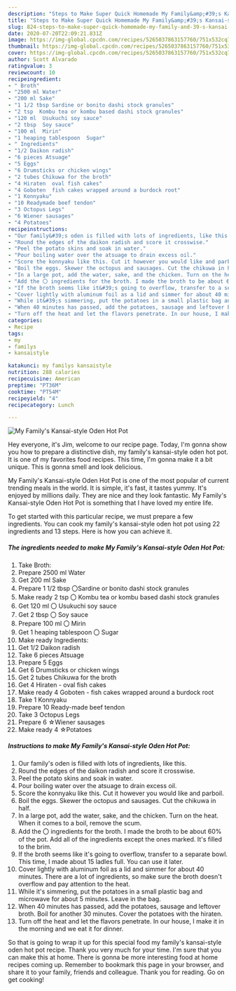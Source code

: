```yaml
---
description: "Steps to Make Super Quick Homemade My Family&amp;#39;s Kansai-style Oden Hot Pot"
title: "Steps to Make Super Quick Homemade My Family&amp;#39;s Kansai-style Oden Hot Pot"
slug: 824-steps-to-make-super-quick-homemade-my-family-and-39-s-kansai-style-oden-hot-pot
date: 2020-07-20T22:09:21.831Z
image: https://img-global.cpcdn.com/recipes/5265037863157760/751x532cq70/my-familys-kansai-style-oden-hot-pot-recipe-main-photo.jpg
thumbnail: https://img-global.cpcdn.com/recipes/5265037863157760/751x532cq70/my-familys-kansai-style-oden-hot-pot-recipe-main-photo.jpg
cover: https://img-global.cpcdn.com/recipes/5265037863157760/751x532cq70/my-familys-kansai-style-oden-hot-pot-recipe-main-photo.jpg
author: Scott Alvarado
ratingvalue: 3
reviewcount: 10
recipeingredient:
- " Broth"
- "2500 ml Water"
- "200 ml Sake"
- "1 1/2 tbsp Sardine or bonito dashi stock granules"
- "2 tsp  Kombu tea or kombu based dashi stock granules"
- "120 ml  Usukuchi soy sauce"
- "2 tbsp  Soy sauce"
- "100 ml  Mirin"
- "1 heaping tablespoon  Sugar"
- " Ingredients"
- "1/2 Daikon radish"
- "6 pieces Atsuage"
- "5 Eggs"
- "6 Drumsticks or chicken wings"
- "2 tubes Chikuwa for the broth"
- "4 Hiraten  oval fish cakes"
- "4 Goboten  fish cakes wrapped around a burdock root"
- "1 Konnyaku"
- "10 Readymade beef tendon"
- "3 Octopus Legs"
- "6 Wiener sausages"
- "4 Potatoes"
recipeinstructions:
- "Our family&#39;s oden is filled with lots of ingredients, like this."
- "Round the edges of the daikon radish and score it crosswise."
- "Peel the potato skins and soak in water."
- "Pour boiling water over the atsuage to drain excess oil."
- "Score the konnyaku like this. Cut it however you would like and parboil."
- "Boil the eggs. Skewer the octopus and sausages. Cut the chikuwa in half."
- "In a large pot, add the water, sake, and the chicken. Turn on the heat. When it comes to a boil, remove the scum."
- "Add the 〇 ingredients for the broth. I made the broth to be about 60% of the pot. Add all of the ingredients except the ones marked. It&#39;s filled to the brim."
- "If the broth seems like it&#39;s going to overflow, transfer to a separate bowl. This time, I made about 15 ladles full. You can use it later."
- "Cover lightly with aluminum foil as a lid and simmer for about 40 minutes. There are a lot of ingredients, so make sure the broth doesn&#39;t overflow and pay attention to the heat."
- "While it&#39;s simmering, put the potatoes in a small plastic bag and microwave for about 5 minutes. Leave in the bag."
- "When 40 minutes has passed, add the potatoes, sausage and leftover broth. Boil for another 30 minutes. Cover the potatoes with the hiraten."
- "Turn off the heat and let the flavors penetrate. In our house, I make it in the morning and we eat it for dinner."
categories:
- Recipe
tags:
- my
- familys
- kansaistyle

katakunci: my familys kansaistyle 
nutrition: 288 calories
recipecuisine: American
preptime: "PT36M"
cooktime: "PT54M"
recipeyield: "4"
recipecategory: Lunch

---
```



![My Family&#39;s Kansai-style Oden Hot Pot](https://img-global.cpcdn.com/recipes/5265037863157760/751x532cq70/my-familys-kansai-style-oden-hot-pot-recipe-main-photo.jpg)

Hey everyone, it's Jim, welcome to our recipe page. Today, I'm gonna show you how to prepare a distinctive dish, my family&#39;s kansai-style oden hot pot. It is one of my favorites food recipes. This time, I'm gonna make it a bit unique. This is gonna smell and look delicious.



My Family&#39;s Kansai-style Oden Hot Pot is one of the most popular of current trending meals in the world. It is simple, it's fast, it tastes yummy. It's enjoyed by millions daily. They are nice and they look fantastic. My Family&#39;s Kansai-style Oden Hot Pot is something that I have loved my entire life.


To get started with this particular recipe, we must prepare a few ingredients. You can cook my family&#39;s kansai-style oden hot pot using 22 ingredients and 13 steps. Here is how you can achieve it.

<!--inarticleads1-->

##### The ingredients needed to make My Family&#39;s Kansai-style Oden Hot Pot:

1. Take  Broth:
1. Prepare 2500 ml Water
1. Get 200 ml Sake
1. Prepare 1 1/2 tbsp 〇Sardine or bonito dashi stock granules
1. Make ready 2 tsp 〇 Kombu tea or kombu based dashi stock granules
1. Get 120 ml 〇 Usukuchi soy sauce
1. Get 2 tbsp 〇 Soy sauce
1. Prepare 100 ml 〇 Mirin
1. Get 1 heaping tablespoon 〇 Sugar
1. Make ready  Ingredients:
1. Get 1/2 Daikon radish
1. Take 6 pieces Atsuage
1. Prepare 5 Eggs
1. Get 6 Drumsticks or chicken wings
1. Get 2 tubes Chikuwa for the broth
1. Get 4 Hiraten - oval fish cakes
1. Make ready 4 Goboten - fish cakes wrapped around a burdock root
1. Take 1 Konnyaku
1. Prepare 10 Ready-made beef tendon
1. Take 3 Octopus Legs
1. Prepare 6 ☆Wiener sausages
1. Make ready 4 ☆Potatoes




<!--inarticleads2-->

##### Instructions to make My Family&#39;s Kansai-style Oden Hot Pot:

1. Our family&#39;s oden is filled with lots of ingredients, like this.
1. Round the edges of the daikon radish and score it crosswise.
1. Peel the potato skins and soak in water.
1. Pour boiling water over the atsuage to drain excess oil.
1. Score the konnyaku like this. Cut it however you would like and parboil.
1. Boil the eggs. Skewer the octopus and sausages. Cut the chikuwa in half.
1. In a large pot, add the water, sake, and the chicken. Turn on the heat. When it comes to a boil, remove the scum.
1. Add the 〇 ingredients for the broth. I made the broth to be about 60% of the pot. Add all of the ingredients except the ones marked. It&#39;s filled to the brim.
1. If the broth seems like it&#39;s going to overflow, transfer to a separate bowl. This time, I made about 15 ladles full. You can use it later.
1. Cover lightly with aluminum foil as a lid and simmer for about 40 minutes. There are a lot of ingredients, so make sure the broth doesn&#39;t overflow and pay attention to the heat.
1. While it&#39;s simmering, put the potatoes in a small plastic bag and microwave for about 5 minutes. Leave in the bag.
1. When 40 minutes has passed, add the potatoes, sausage and leftover broth. Boil for another 30 minutes. Cover the potatoes with the hiraten.
1. Turn off the heat and let the flavors penetrate. In our house, I make it in the morning and we eat it for dinner.




So that is going to wrap it up for this special food my family&#39;s kansai-style oden hot pot recipe. Thank you very much for your time. I'm sure that you can make this at home. There is gonna be more interesting food at home recipes coming up. Remember to bookmark this page in your browser, and share it to your family, friends and colleague. Thank you for reading. Go on get cooking!
